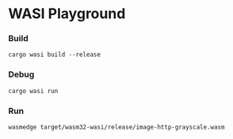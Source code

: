 # WASI Playground

### Build

`cargo wasi build --release`

### Debug 

`cargo wasi run`

### Run

`wasmedge target/wasm32-wasi/release/image-http-grayscale.wasm`